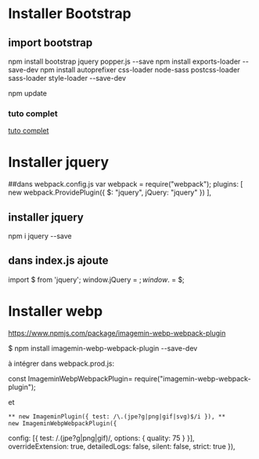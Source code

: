 # Installer Bootstrap

## import bootstrap
npm install bootstrap jquery popper.js --save
npm install exports-loader --save-dev
npm install autoprefixer css-loader node-sass postcss-loader sass-loader style-loader --save-dev

npm update

### tuto complet
[tuto complet](https://stevenwestmoreland.com/2018/01/how-to-include-bootstrap-in-your-project-with-webpack.html)

# Installer jquery
##dans webpack.config.js
var webpack = require("webpack");
 plugins: [
    new webpack.ProvidePlugin({
        $: "jquery",
        jQuery: "jquery"
    })
 ],

## installer jquery

npm i jquery --save

## dans index.js ajoute

import $ from 'jquery';
window.jQuery = $;
window.$ = $;


# Installer webp

https://www.npmjs.com/package/imagemin-webp-webpack-plugin

$ npm install imagemin-webp-webpack-plugin --save-dev

à intégrer dans webpack.prod.js:

const ImageminWebpWebpackPlugin= require("imagemin-webp-webpack-plugin");

et

```
** new ImageminPlugin({ test: /\.(jpe?g|png|gif|svg)$/i }), **
new ImageminWebpWebpackPlugin({
```

config: [{ test: /.(jpe?g|png|gif)/, options: { quality: 75 } }], overrideExtension: true, detailedLogs: false, silent: false, strict: true }),
